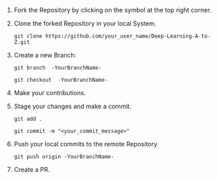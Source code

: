 1. Fork the Repository by clicking on the symbol at the top right corner.

2. Clone the forked Repository in your local System.


   ```git clone https://github.com/your_user_name/Deep-Learning-A-to-Z.git```


3. Create a new Branch:


   ```git branch  -YourBranchName-```
   
   
   ```git checkout  -YourBranchName-```

4. Make your contributions.

5. Stage your changes and make a commit.


   ```git add .```
   
   
   ```git commit -m "<your_commit_message>"```
   

6. Push your local commits to the remote Repository.


   ```git push origin -YourBranchName-```

7. Create a PR.
